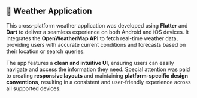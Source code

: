 ## 📱 Weather Application

This cross-platform weather application was developed using **Flutter** and **Dart** to deliver a seamless experience on both Android and iOS devices. It integrates the **OpenWeatherMap API** to fetch real-time weather data, providing users with accurate current conditions and forecasts based on their location or search queries.

The app features a **clean and intuitive UI**, ensuring users can easily navigate and access the information they need. Special attention was paid to creating **responsive layouts** and maintaining **platform-specific design conventions**, resulting in a consistent and user-friendly experience across all supported devices.
